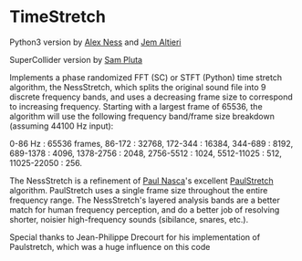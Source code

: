 # TimeStretch

Python3 version by [Alex Ness](alexness.bandcamp.com) and [Jem Altieri](https://www.jem.space/)

SuperCollider version by [Sam Pluta](sampluta.com)

Implements a phase randomized FFT (SC) or STFT (Python) time stretch algorithm, the NessStretch, which splits the original sound file into 9 discrete frequency bands, and uses a decreasing frame size to correspond to increasing frequency. Starting with a largest frame of 65536, the algorithm will use the following frequency band/frame size breakdown (assuming 44100 Hz input):

0-86 Hz : 65536 frames,
86-172 : 32768,
172-344 : 16384,
344-689 : 8192,
689-1378 : 4096,
1378-2756 : 2048,
2756-5512 : 1024,
5512-11025 : 512,
11025-22050 : 256.

The NessStretch is a refinement of [Paul Nasca](http://www.paulnasca.com/)'s excellent [PaulStretch](http://hypermammut.sourceforge.net/paulstretch/) algorithm.  PaulStretch uses a single frame size throughout the entire frequency range.  The NessStretch's layered analysis bands are a better match for human frequency perception, and do a better job of resolving shorter, noisier high-frequency sounds (sibilance, snares, etc.).

Special thanks to Jean-Philippe Drecourt for his implementation of Paulstretch, which was a huge influence on this code
